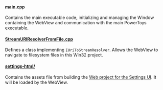 #### [main.cpp](/src/settings/main.cpp)
Contains the main executable code, initializing and managing the Window containing the WebView and communication with the main PowerToys executable.

#### [StreamURIResolverFromFile.cpp](/src/settings/StreamURIResolverFromFile.cpp)
Defines a class implementing `IUriToStreamResolver`. Allows the WebView to navigate to filesystem files in this Win32 project.

#### [settings-html/](/src/settings/settings-html/)
Contains the assets file from building the [Web project for the Settings UI](/src/settings./settings-web). It will be loaded by the WebView.
